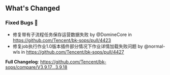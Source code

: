 <!-- Release notes generated using configuration in .github/release.yml at V3.6.X -->

## What's Changed

### Fixed Bugs 👾
* 修复带有子流程任务保存运营数据失败 by @DomineCore in https://github.com/Tencent/bk-sops/pull/4423
* 修复job执行作业1.0版本插件部分情况下作业详情加载失败问题 by @normal-wls in https://github.com/Tencent/bk-sops/pull/4427


**Full Changelog**: https://github.com/Tencent/bk-sops/compare/V3.9.17...3.9.18